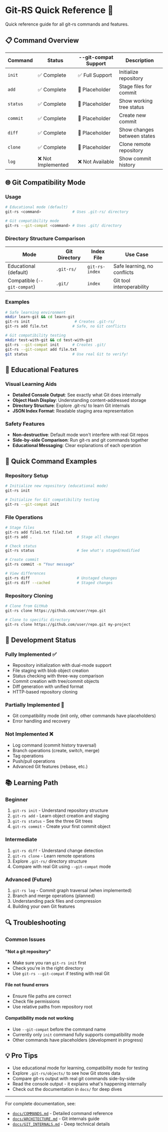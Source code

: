 # Git-RS Quick Reference 🚀

Quick reference guide for all git-rs commands and features.

## 📋 Command Overview

| Command | Status | --git-compat Support | Description |
|---------|--------|----------------------|-------------|
| `init` | ✅ Complete | ✅ Full Support | Initialize repository |
| `add` | ✅ Complete | 🚧 Placeholder | Stage files for commit |
| `status` | ✅ Complete | 🚧 Placeholder | Show working tree status |
| `commit` | ✅ Complete | 🚧 Placeholder | Create new commit |  
| `diff` | ✅ Complete | 🚧 Placeholder | Show changes between states |
| `clone` | ✅ Complete | 🚧 Placeholder | Clone remote repository |
| `log` | ❌ Not Implemented | ❌ Not Available | Show commit history |

## 🌐 Git Compatibility Mode

### Usage

```bash
# Educational mode (default) 
git-rs <command>              # Uses .git-rs/ directory

# Git compatibility mode
git-rs --git-compat <command> # Uses .git/ directory
```

### Directory Structure Comparison

| Mode | Git Directory | Index File | Use Case |
|------|---------------|------------|----------|
| Educational (default) | `.git-rs/` | `git-rs-index` | Safe learning, no conflicts |
| Compatible (`--git-compat`) | `.git/` | `index` | Git tool interoperability |

### Examples

```bash
# Safe learning environment
mkdir learn-git && cd learn-git
git-rs init                    # Creates .git-rs/
git-rs add file.txt           # Safe, no Git conflicts

# Git compatibility testing  
mkdir test-with-git && cd test-with-git
git-rs --git-compat init      # Creates .git/
git-rs --git-compat add file.txt
git status                    # Use real Git to verify!
```

## 🎯 Educational Features

### Visual Learning Aids

- **Detailed Console Output**: See exactly what Git does internally
- **Object Hash Display**: Understanding content-addressed storage
- **Directory Structure**: Explore .git-rs/ to learn Git internals
- **JSON Index Format**: Readable staging area representation

### Safety Features  

- **Non-destructive**: Default mode won't interfere with real Git repos
- **Side-by-side Comparison**: Run git-rs and git commands together
- **Educational Messaging**: Clear explanations of each operation

## 🔧 Quick Command Examples

### Repository Setup

```bash
# Initialize new repository (educational mode)
git-rs init

# Initialize for Git compatibility testing
git-rs --git-compat init
```

### File Operations

```bash
# Stage files
git-rs add file1.txt file2.txt
git-rs add .                    # Stage all changes

# Check status
git-rs status                   # See what's staged/modified

# Create commit
git-rs commit -m "Your message"

# View differences
git-rs diff                     # Unstaged changes
git-rs diff --cached            # Staged changes
```

### Repository Cloning

```bash
# Clone from GitHub
git-rs clone https://github.com/user/repo.git

# Clone to specific directory
git-rs clone https://github.com/user/repo.git my-project
```

## 🚧 Development Status

### Fully Implemented ✅

- Repository initialization with dual-mode support
- File staging with blob object creation
- Status checking with three-way comparison
- Commit creation with tree/commit objects
- Diff generation with unified format
- HTTP-based repository cloning

### Partially Implemented 🚧

- Git compatibility mode (init only, other commands have placeholders)
- Error handling and recovery

### Not Implemented ❌

- Log command (commit history traversal)
- Branch operations (create, switch, merge)
- Tag operations
- Push/pull operations  
- Advanced Git features (rebase, etc.)

## 📚 Learning Path

### Beginner

1. `git-rs init` - Understand repository structure
2. `git-rs add` - Learn object creation and staging
3. `git-rs status` - See the three Git trees
4. `git-rs commit` - Create your first commit object

### Intermediate

1. `git-rs diff` - Understand change detection
2. `git-rs clone` - Learn remote operations
3. Explore `.git-rs/` directory structure
4. Compare with real Git using `--git-compat` mode

### Advanced (Future)

1. `git-rs log` - Commit graph traversal (when implemented)
2. Branch and merge operations (planned)
3. Understanding pack files and compression
4. Building your own Git features

## 🔍 Troubleshooting

### Common Issues

#### "Not a git repository"

- Make sure you ran `git-rs init` first
- Check you're in the right directory
- Use `git-rs --git-compat` if testing with real Git

#### File not found errors

- Ensure file paths are correct
- Check file permissions  
- Use relative paths from repository root

#### Compatibility mode not working

- Use `--git-compat` before the command name
- Currently only `init` command fully supports compatibility mode
- Other commands have placeholders (development in progress)

## 💡 Pro Tips

- Use educational mode for learning, compatibility mode for testing
- Explore `.git-rs/objects/` to see how Git stores data
- Compare git-rs output with real git commands side-by-side
- Read the console output - it explains what's happening internally
- Check out the documentation in `docs/` for deep dives

---

For complete documentation, see:

- [`docs/COMMANDS.md`](COMMANDS.md) - Detailed command reference
- [`docs/ARCHITECTURE.md`](ARCHITECTURE.md) - Git internals guide  
- [`docs/GIT_INTERNALS.md`](GIT_INTERNALS.md) - Deep technical details
